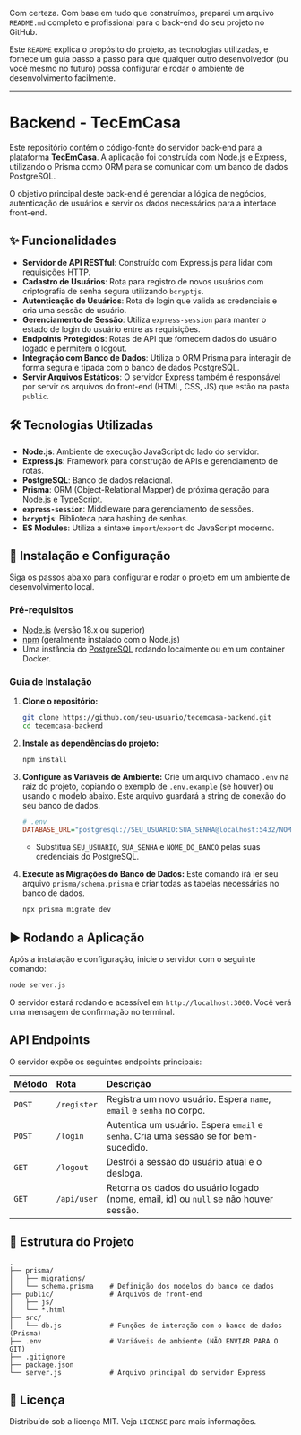 Com certeza. Com base em tudo que construímos, preparei um arquivo `README.md` completo e profissional para o back-end do seu projeto no GitHub.

Este `README` explica o propósito do projeto, as tecnologias utilizadas, e fornece um guia passo a passo para que qualquer outro desenvolvedor (ou você mesmo no futuro) possa configurar e rodar o ambiente de desenvolvimento facilmente.

-----

# Backend - TecEmCasa

Este repositório contém o código-fonte do servidor back-end para a plataforma **TecEmCasa**. A aplicação foi construída com Node.js e Express, utilizando o Prisma como ORM para se comunicar com um banco de dados PostgreSQL.

O objetivo principal deste back-end é gerenciar a lógica de negócios, autenticação de usuários e servir os dados necessários para a interface front-end.

## ✨ Funcionalidades

  - **Servidor de API RESTful**: Construído com Express.js para lidar com requisições HTTP.
  - **Cadastro de Usuários**: Rota para registro de novos usuários com criptografia de senha segura utilizando `bcryptjs`.
  - **Autenticação de Usuários**: Rota de login que valida as credenciais e cria uma sessão de usuário.
  - **Gerenciamento de Sessão**: Utiliza `express-session` para manter o estado de login do usuário entre as requisições.
  - **Endpoints Protegidos**: Rotas de API que fornecem dados do usuário logado e permitem o logout.
  - **Integração com Banco de Dados**: Utiliza o ORM Prisma para interagir de forma segura e tipada com o banco de dados PostgreSQL.
  - **Servir Arquivos Estáticos**: O servidor Express também é responsável por servir os arquivos do front-end (HTML, CSS, JS) que estão na pasta `public`.

## 🛠️ Tecnologias Utilizadas

  - **Node.js**: Ambiente de execução JavaScript do lado do servidor.
  - **Express.js**: Framework para construção de APIs e gerenciamento de rotas.
  - **PostgreSQL**: Banco de dados relacional.
  - **Prisma**: ORM (Object-Relational Mapper) de próxima geração para Node.js e TypeScript.
  - **`express-session`**: Middleware para gerenciamento de sessões.
  - **`bcryptjs`**: Biblioteca para hashing de senhas.
  - **ES Modules**: Utiliza a sintaxe `import`/`export` do JavaScript moderno.

## 🚀 Instalação e Configuração

Siga os passos abaixo para configurar e rodar o projeto em um ambiente de desenvolvimento local.

### Pré-requisitos

  - [Node.js](https://nodejs.org/) (versão 18.x ou superior)
  - [npm](https://www.npmjs.com/) (geralmente instalado com o Node.js)
  - Uma instância do [PostgreSQL](https://www.postgresql.org/download/) rodando localmente ou em um container Docker.

### Guia de Instalação

1.  **Clone o repositório:**

    ```bash
    git clone https://github.com/seu-usuario/tecemcasa-backend.git
    cd tecemcasa-backend
    ```

2.  **Instale as dependências do projeto:**

    ```bash
    npm install
    ```

3.  **Configure as Variáveis de Ambiente:**
    Crie um arquivo chamado `.env` na raiz do projeto, copiando o exemplo de `.env.example` (se houver) ou usando o modelo abaixo. Este arquivo guardará a string de conexão do seu banco de dados.

    ```ini
    # .env
    DATABASE_URL="postgresql://SEU_USUARIO:SUA_SENHA@localhost:5432/NOME_DO_BANCO"
    ```

      - Substitua `SEU_USUARIO`, `SUA_SENHA` e `NOME_DO_BANCO` pelas suas credenciais do PostgreSQL.

4.  **Execute as Migrações do Banco de Dados:**
    Este comando irá ler seu arquivo `prisma/schema.prisma` e criar todas as tabelas necessárias no banco de dados.

    ```bash
    npx prisma migrate dev
    ```

## ▶️ Rodando a Aplicação

Após a instalação e configuração, inicie o servidor com o seguinte comando:

```bash
node server.js
```

O servidor estará rodando e acessível em `http://localhost:3000`. Você verá uma mensagem de confirmação no terminal.

## API Endpoints

O servidor expõe os seguintes endpoints principais:

| Método | Rota         | Descrição                                                                      |
| :----- | :----------- | :----------------------------------------------------------------------------- |
| `POST` | `/register`  | Registra um novo usuário. Espera `name`, `email` e `senha` no corpo.           |
| `POST` | `/login`     | Autentica um usuário. Espera `email` e `senha`. Cria uma sessão se for bem-sucedido. |
| `GET`  | `/logout`    | Destrói a sessão do usuário atual e o desloga.                                 |
| `GET`  | `/api/user`  | Retorna os dados do usuário logado (nome, email, id) ou `null` se não houver sessão. |

## 📁 Estrutura do Projeto

```
.
├── prisma/
│   ├── migrations/
│   └── schema.prisma    # Definição dos modelos do banco de dados
├── public/              # Arquivos de front-end
│   ├── js/
│   └── *.html
├── src/
│   └── db.js            # Funções de interação com o banco de dados (Prisma)
├── .env                 # Variáveis de ambiente (NÃO ENVIAR PARA O GIT)
├── .gitignore
├── package.json
└── server.js            # Arquivo principal do servidor Express
```

## 📄 Licença

Distribuído sob a licença MIT. Veja `LICENSE` para mais informações.
